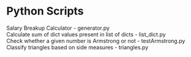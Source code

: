 # Python Scripts
Salary Breakup Calculator - generator.py  
Calculate sum of dict values present in list of dicts - list_dict.py  
Check whether a given number is Armstrong or not - testArmstrong.py
Classify triangles based on side measures - triangles.py
